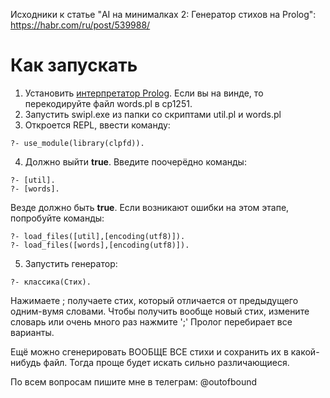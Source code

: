 Исходники к статье "AI на минималках 2: Генератор стихов на Prolog": https://habr.com/ru/post/539988/

# Как запускать
1. Установить [интерпретатор Prolog](http://swi-prolog.org).
Если вы на винде, то перекодируйте файл words.pl в cp1251.
2. Запустить swipl.exe из папки со скриптами util.pl и words.pl
3. Откроется REPL, ввести команду:
```
?- use_module(library(clpfd)).
```

4. Должно выйти **true**. Введите поочерёдно команды:
```
?- [util].
?- [words].
```
Везде должно быть **true**. Если возникают ошибки на этом этапе, попробуйте команды:
```
?- load_files([util],[encoding(utf8)]).
?- load_files([words],[encoding(utf8)]).
```

5. Запустить генератор:
```
?- классика(Стих).
```

Нажимаете ; получаете стих, который отличается от предыдущего одним-вумя словами. Чтобы получить вообще новый стих, измените словарь или очень много раз нажмите ';' 
Пролог перебирает все варианты.

Ещё можно сгенерировать ВООБЩЕ ВСЕ стихи и сохранить их в какой-нибудь файл. Тогда проще будет искать сильно различающиеся.

По всем вопросам пишите мне в телеграм: @outofbound
